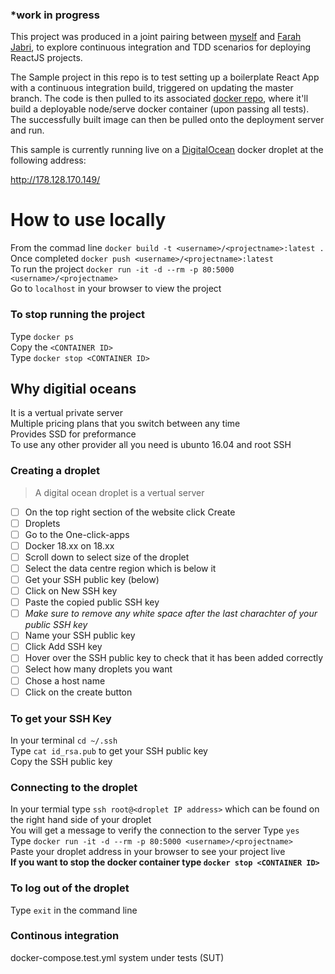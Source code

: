 ### *work in progress

This project was produced in a joint pairing between <a href="https://github.com/Benjamin-Tomkins">myself</a> and <a href="https://github.com/fabjab86">Farah Jabri</a>, to explore continuous integration and TDD scenarios for deploying ReactJS projects.

The Sample project in this repo is to test setting up a boilerplate React App with a continuous integration build, triggered on updating the master branch. The code is then pulled to its associated <a href="https://cloud.docker.com/repository/docker/glossyfly/mismocodes">docker repo</a>, where it'll build a deployable node/serve docker container (upon passing all tests).
The successfully built image can then be pulled onto the deployment server and run.

This sample is currently running live on a <a href="https://www.digitalocean.com/">DigitalOcean</a> docker droplet at the following address:

http://178.128.170.149/


How to use locally
==================

From the commad line `docker build -t <username>/<projectname>:latest .`  
Once completed `docker push <username>/<projectname>:latest`   
To run the project `docker run -it -d --rm -p 80:5000 <username>/<projectname>`  
Go to `localhost` in your browser to view the project  

### To stop running the project  
Type `docker ps`  
Copy the `<CONTAINER ID>`  
Type `docker stop <CONTAINER ID>`  

## Why digitial oceans

It is a vertual private server  
Multiple pricing plans that you switch between any time  
Provides SSD for preformance  
To use any other provider all you need is ubunto 16.04 and root SSH  

### Creating a droplet   

> A digital ocean droplet is a vertual server  

  
- [ ] On the top right section of the website click Create 
- [ ] Droplets 
- [ ] Go to the One-click-apps 
- [ ] Docker 18.xx on 18.xx 
- [ ] Scroll down to select size of the droplet 
- [ ] Select the data centre region which is below it 
- [ ] Get your SSH public key (below) 
- [ ] Click on New SSH key 
- [ ] Paste the copied public SSH key 
- [ ] _Make sure to remove any white space after the last charachter of your public SSH key_ 
- [ ] Name your SSH public key 
- [ ] Click Add SSH key 
- [ ] Hover over the SSH public key to check that it has been added correctly 
- [ ] Select how many droplets you want 
- [ ] Chose a host name 
- [ ] Click on the create button 

### To get your SSH Key

In your terminal `cd ~/.ssh`  
Type `cat id_rsa.pub` to get your SSH public key  
Copy the SSH public key  


### Connecting to the droplet
In your termial type `ssh root@<droplet IP address>` which can be found on the right hand side of your droplet    
You will get a message to verify the connection to the server 
Type `yes`  
Type `docker run -it -d --rm -p 80:5000 <username>/<projectname>`  
Paste your droplet <IP> address in your browser to see your project live  
  <b> If you want to stop the docker container type `docker stop <CONTAINER ID>` </b>  
    
### To log out of the droplet 

Type `exit` in the command line 
  

### Continous integration

docker-compose.test.yml 
system under tests (SUT) 

